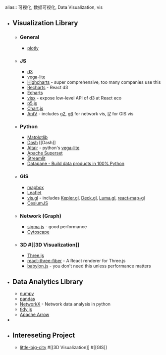 alias:: 可视化, 数据可视化, Data Visualization, vis

- ## Visualization Library
	- ### General
		- [plotly](https://plotly.com)
	- ### JS
		- [d3](https://d3js.org)
		- [vega-lite](https://vega.github.io/vega-lite/)
		- [Highcharts](https://www.highcharts.com) - super comprehensive, too many companies use this
		- [Recharts](https://recharts.org) - React d3
		- [Echarts](https://echarts.apache.org/en/index.html)
		- [visx](https://github.com/airbnb/visx) - expose low-level API of d3 at React eco
		- [p5.js](https://p5js.org)
		- [Chart.js](https://www.chartjs.org)
		- [AntV](https://antv.vision) - includes [g2](https://g2.antv.vision), [g6](https://g6.antv.vision) for network vis, [l7](https://l7.antv.vision) for GIS vis
	- ### Python
		- [Matplotlib](https://matplotlib.org)
		- [Dash](https://dash.plotly.com) [[Dash]]
		- [Altair](https://altair-viz.github.io/index.html) - python's [vega-lite](https://vega.github.io/vega-lite/)
		- [Apache Superset](https://superset.apache.org)
		- [Streamlit](https://streamlit.io)
		- [Datapane - Build data products in 100% Python](https://datapane.com/)
	- ### GIS
		- [mapbox](https://docs.mapbox.com)
		- [Leaflet](https://leafletjs.com)
		- [vis.gl](https://vis.gl/frameworks/) - includes [Kepler.gl](https://kepler.gl), [Deck.gl](https://deck.gl), [Luma.gl](https://luma.gl), [react-map-gl](http://visgl.github.io/react-map-gl/)
		- [CesiumJS](https://cesium.com/platform/cesiumjs/)
	- ### Network (Graph)
		- [sigma.js](https://www.sigmajs.org) - good performance
		- [Cytoscape](https://cytoscape.org)
	- ### 3D #[[3D Visualization]]
		- [Three.js](https://threejs.org)
		- [react-three-fiber](https://github.com/pmndrs/react-three-fiber) - A React renderer for Three.js
		- [babylon.js](https://www.babylonjs.com) - you don't need this unless performance matters
- ## Data Analytics Library
	- [numpy](https://numpy.org)
	- [pandas](https://pandas.pydata.org)
	- [NetworkX](https://networkx.org) - Network data analysis in python
	- [tidy.js](https://pbeshai.github.io/tidy/)
	- [Apache Arrow](https://arrow.apache.org)
-
- ## Intereseting Project
	- [little-big-city](https://github.com/pissang/little-big-city) #[[3D Visualization]] #[[GIS]]